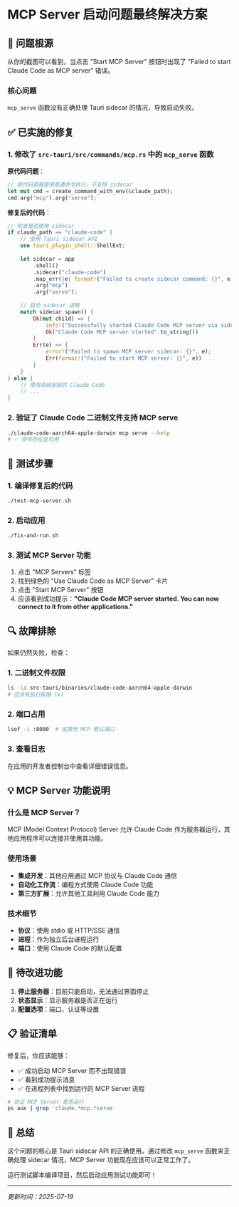 # MCP Server 启动问题最终解决方案

## 🚨 问题根源

从你的截图可以看到，当点击 "Start MCP Server" 按钮时出现了 "Failed to start Claude Code as MCP server" 错误。

### 核心问题
`mcp_serve` 函数没有正确处理 Tauri sidecar 的情况，导致启动失败。

## ✅ 已实施的修复

### 1. 修改了 `src-tauri/src/commands/mcp.rs` 中的 `mcp_serve` 函数

**原代码问题**：
```rust
// 原代码直接使用普通命令执行，不支持 sidecar
let mut cmd = create_command_with_env(&claude_path);
cmd.arg("mcp").arg("serve");
```

**修复后的代码**：
```rust
// 检查是否使用 sidecar
if claude_path == "claude-code" {
    // 使用 Tauri sidecar API
    use tauri_plugin_shell::ShellExt;
    
    let sidecar = app
        .shell()
        .sidecar("claude-code")
        .map_err(|e| format!("Failed to create sidecar command: {}", e))?
        .arg("mcp")
        .arg("serve");
    
    // 启动 sidecar 进程
    match sidecar.spawn() {
        Ok(mut child) => {
            info!("Successfully started Claude Code MCP server via sidecar");
            Ok("Claude Code MCP server started".to_string())
        }
        Err(e) => {
            error!("Failed to spawn MCP server sidecar: {}", e);
            Err(format!("Failed to start MCP server: {}", e))
        }
    }
} else {
    // 使用系统安装的 Claude Code
    // ...
}
```

### 2. 验证了 Claude Code 二进制文件支持 MCP serve

```bash
./claude-code-aarch64-apple-darwin mcp serve --help
# ✅ 命令存在且可用
```

## 🎯 测试步骤

### 1. 编译修复后的代码
```bash
./test-mcp-server.sh
```

### 2. 启动应用
```bash
./fix-and-run.sh
```

### 3. 测试 MCP Server 功能
1. 点击 "MCP Servers" 标签
2. 找到绿色的 "Use Claude Code as MCP Server" 卡片
3. 点击 "Start MCP Server" 按钮
4. 应该看到成功提示：**"Claude Code MCP server started. You can now connect to it from other applications."**

## 🔍 故障排除

如果仍然失败，检查：

### 1. 二进制文件权限
```bash
ls -la src-tauri/binaries/claude-code-aarch64-apple-darwin
# 应该有执行权限 (x)
```

### 2. 端口占用
```bash
lsof -i :8080  # 或其他 MCP 默认端口
```

### 3. 查看日志
在应用的开发者控制台中查看详细错误信息。

## 💡 MCP Server 功能说明

### 什么是 MCP Server？
MCP (Model Context Protocol) Server 允许 Claude Code 作为服务器运行，其他应用程序可以连接并使用其功能。

### 使用场景
- **集成开发**：其他应用通过 MCP 协议与 Claude Code 通信
- **自动化工作流**：编程方式使用 Claude Code 功能
- **第三方扩展**：允许其他工具利用 Claude Code 能力

### 技术细节
- **协议**：使用 stdio 或 HTTP/SSE 通信
- **进程**：作为独立后台进程运行
- **端口**：使用 Claude Code 的默认配置

## 🚧 待改进功能

1. **停止服务器**：目前只能启动，无法通过界面停止
2. **状态显示**：显示服务器是否正在运行
3. **配置选项**：端口、认证等设置

## 📋 验证清单

修复后，你应该能够：
- ✅ 成功启动 MCP Server 而不出现错误
- ✅ 看到成功提示消息
- ✅ 在进程列表中找到运行的 MCP Server 进程

```bash
# 验证 MCP Server 是否运行
ps aux | grep 'claude.*mcp.*serve'
```

## 🎉 总结

这个问题的核心是 Tauri sidecar API 的正确使用。通过修改 `mcp_serve` 函数来正确处理 sidecar 情况，MCP Server 功能现在应该可以正常工作了。

运行测试脚本编译项目，然后启动应用测试功能即可！

---

*更新时间：2025-07-19*
